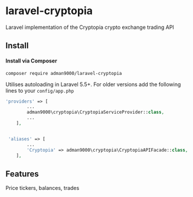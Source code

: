 # laravel-cryptopia
Laravel implementation of the Cryptopia crypto exchange trading API

## Install

#### Install via Composer

```
composer require adman9000/laravel-cryptopia
```

Utilises autoloading in Laravel 5.5+. For older versions add the following lines to your `config/app.php`

```php
'providers' => [
        ...
        adman9000\cryptopia\CryptopiaServiceProvider::class,
        ...
    ],


 'aliases' => [
        ...
        'Cryptopia' => adman9000\cryptopia\CryptopiaAPIFacade::class,
    ],
```

## Features

Price tickers, balances, trades

